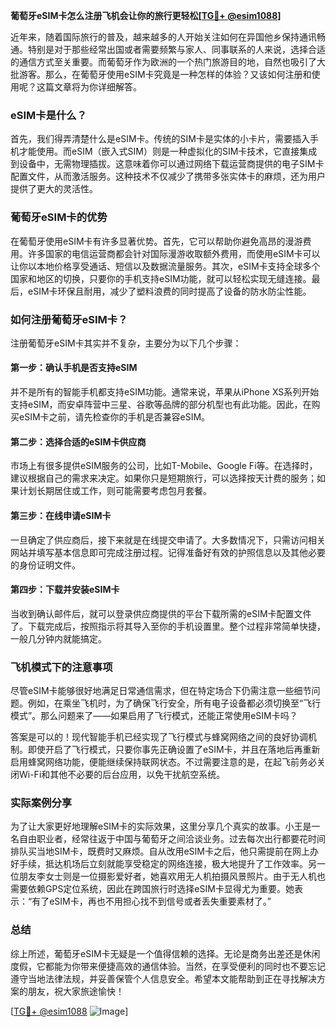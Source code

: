 **葡萄牙eSIM卡怎么注册飞机会让你的旅行更轻松[[TG💪+ @esim1088](https://t.me/s/esim1088)]**

近年来，随着国际旅行的普及，越来越多的人开始关注如何在异国他乡保持通讯畅通。特别是对于那些经常出国或者需要频繁与家人、同事联系的人来说，选择合适的通信方式至关重要。而葡萄牙作为欧洲的一个热门旅游目的地，自然也吸引了大批游客。那么，在葡萄牙使用eSIM卡究竟是一种怎样的体验？又该如何注册和使用呢？这篇文章将为你详细解答。

### eSIM卡是什么？

首先，我们得弄清楚什么是eSIM卡。传统的SIM卡是实体的小卡片，需要插入手机才能使用。而eSIM（嵌入式SIM）则是一种虚拟化的SIM卡技术，它直接集成到设备中，无需物理插拔。这意味着你可以通过网络下载运营商提供的电子SIM卡配置文件，从而激活服务。这种技术不仅减少了携带多张实体卡的麻烦，还为用户提供了更大的灵活性。

### 葡萄牙eSIM卡的优势

在葡萄牙使用eSIM卡有许多显著优势。首先，它可以帮助你避免高昂的漫游费用。许多国家的电信运营商都会针对国际漫游收取额外费用，而使用eSIM卡可以让你以本地价格享受通话、短信以及数据流量服务。其次，eSIM卡支持全球多个国家和地区的切换，只要你的手机支持eSIM功能，就可以轻松实现无缝连接。最后，eSIM卡环保且耐用，减少了塑料浪费的同时提高了设备的防水防尘性能。

### 如何注册葡萄牙eSIM卡？

注册葡萄牙eSIM卡其实并不复杂，主要分为以下几个步骤：

#### 第一步：确认手机是否支持eSIM

并不是所有的智能手机都支持eSIM功能。通常来说，苹果从iPhone XS系列开始支持eSIM，而安卓阵营中三星、谷歌等品牌的部分机型也有此功能。因此，在购买eSIM卡之前，请先检查你的手机是否兼容eSIM。

#### 第二步：选择合适的eSIM卡供应商

市场上有很多提供eSIM服务的公司，比如T-Mobile、Google Fi等。在选择时，建议根据自己的需求来决定。如果你只是短期旅行，可以选择按天计费的服务；如果计划长期居住或工作，则可能需要考虑包月套餐。

#### 第三步：在线申请eSIM卡

一旦确定了供应商后，接下来就是在线提交申请了。大多数情况下，只需访问相关网站并填写基本信息即可完成注册过程。记得准备好有效的护照信息以及其他必要的身份证明文件。

#### 第四步：下载并安装eSIM卡

当收到确认邮件后，就可以登录供应商提供的平台下载所需的eSIM卡配置文件了。下载完成后，按照指示将其导入至你的手机设置里。整个过程非常简单快捷，一般几分钟内就能搞定。

### 飞机模式下的注意事项

尽管eSIM卡能够很好地满足日常通信需求，但在特定场合下仍需注意一些细节问题。例如，在乘坐飞机时，为了确保飞行安全，所有电子设备都必须切换至“飞行模式”。那么问题来了——如果启用了飞行模式，还能正常使用eSIM卡吗？

答案是可以的！现代智能手机已经实现了飞行模式与蜂窝网络之间的良好协调机制。即使开启了飞行模式，只要你事先正确设置了eSIM卡，并且在落地后再重新启用蜂窝网络功能，便能继续保持联网状态。不过需要注意的是，在起飞前务必关闭Wi-Fi和其他不必要的后台应用，以免干扰航空系统。

### 实际案例分享

为了让大家更好地理解eSIM卡的实际效果，这里分享几个真实的故事。小王是一名自由职业者，经常往返于中国与葡萄牙之间洽谈业务。过去每次出行都要花时间排队买当地SIM卡，既费时又麻烦。自从改用eSIM卡之后，他只需提前在网上办好手续，抵达机场后立刻就能享受稳定的网络连接，极大地提升了工作效率。另一位朋友李女士则是一位摄影爱好者，她喜欢用无人机拍摄风景照片。由于无人机也需要依赖GPS定位系统，因此在跨国旅行时选择eSIM卡显得尤为重要。她表示：“有了eSIM卡，再也不用担心找不到信号或者丢失重要素材了。”

### 总结

综上所述，葡萄牙eSIM卡无疑是一个值得信赖的选择。无论是商务出差还是休闲度假，它都能为你带来便捷高效的通信体验。当然，在享受便利的同时也不要忘记遵守当地法律法规，并妥善保管个人信息安全。希望本文能帮助到正在寻找解决方案的朋友，祝大家旅途愉快！

[[TG💪+ @esim1088](https://t.me/s/esim1088) ![Image](https://i.postimg.cc/4NQfJmqS/Snipaste-2025-05-13-00-14-12.png)]